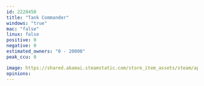 ```yaml
---
id: 2228450
title: "Tank Commander"
windows: "true"
mac: "false"
linux: false
positive: 0
negative: 0
estimated_owners: "0 - 20000"
peak_ccu: 0

image: https://shared.akamai.steamstatic.com/store_item_assets/steam/apps/2228450/header.jpg?t=1676474094
opinions:
---
```


